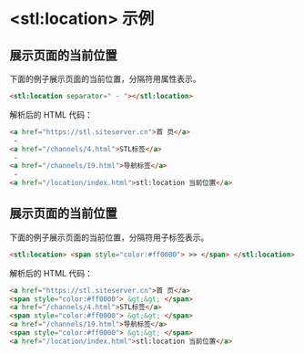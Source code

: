 # &lt;stl:location&gt; 示例

## 展示页面的当前位置

下面的例子展示页面的当前位置，分隔符用属性表示。

```html
<stl:location separator=" - "></stl:location>
```

解析后的 HTML 代码：

```html
<a href="https://stl.siteserver.cn">首 页</a>
 -
<a href="/channels/4.html">STL标签</a>
 -
<a href="/channels/19.html">导航标签</a>
 -
<a href="/location/index.html">stl:location 当前位置</a>
```

## 展示页面的当前位置

下面的例子展示页面的当前位置，分隔符用子标签表示。

```html
<stl:location> <span style="color:#ff0000"> >> </span> </stl:location>
```

解析后的 HTML 代码：

```html
<a href="https://stl.siteserver.cn">首 页</a>
<span style="color:#ff0000"> &gt;&gt; </span>
<a href="/channels/4.html">STL标签</a>
<span style="color:#ff0000"> &gt;&gt; </span>
<a href="/channels/19.html">导航标签</a>
<span style="color:#ff0000"> &gt;&gt; </span>
<a href="/location/index.html">stl:location 当前位置</a>
```
